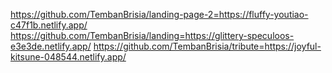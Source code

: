 https://github.com/TembanBrisia/landing-page-2=https://fluffy-youtiao-c47f1b.netlify.app/
https://github.com/TembanBrisia/landing=https://glittery-speculoos-e3e3de.netlify.app/
https://github.com/TembanBrisia/tribute=https://joyful-kitsune-048544.netlify.app/
